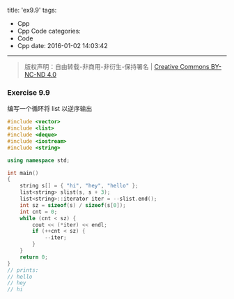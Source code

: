 title: 'ex9.9'
tags:
  - Cpp
  - Cpp Code
categories:
  - Code
  - Cpp
date: 2016-01-02 14:03:42
---

> 版权声明：自由转载-非商用-非衍生-保持署名 | [Creative Commons BY-NC-ND 4.0](https://creativecommons.org/licenses/by-nc-nd/4.0/)

### Exercise 9.9 ###

编写一个循环将 list 以逆序输出

<!-- more -->

```cpp
#include <vector>
#include <list>
#include <deque>
#include <iostream>
#include <string>

using namespace std;

int main()
{
	string s[] = { "hi", "hey", "hello" };
	list<string> slist(s, s + 3); 
	list<string>::iterator iter = --slist.end();
	int sz = sizeof(s) / sizeof(s[0]);
	int cnt = 0;
	while (cnt < sz) {
		cout << (*iter) << endl;
		if (++cnt < sz) {
			--iter;
		}
	}
    return 0;
}
// prints:
// hello
// hey
// hi
```

